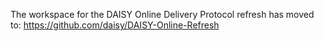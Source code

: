 The workspace for the DAISY Online Delivery Protocol refresh has moved to:
https://github.com/daisy/DAISY-Online-Refresh